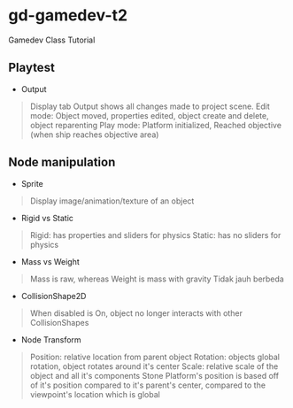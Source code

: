 # gd-gamedev-t2
Gamedev Class Tutorial

## Playtest
- Output
> Display tab Output shows all changes made to project scene. 
> Edit mode: Object moved, properties edited, object create and delete, object reparenting 
> Play mode: Platform initialized, Reached objective (when ship reaches objective area)

## Node manipulation
- Sprite
> Display image/animation/texture of an object

- Rigid vs Static
> Rigid: has properties and sliders for physics
> Static: has no sliders for physics

- Mass vs Weight
> Mass is raw, whereas Weight is mass with gravity
> Tidak jauh berbeda

- CollisionShape2D
> When disabled is On, object no longer interacts with other CollisionShapes

- Node Transform
> Position: relative location from parent object
> Rotation: objects global rotation, object rotates around it's center
> Scale: relative scale of the object and all it's components
> Stone Platform's position is based off of it's position compared to it's parent's center, compared to the viewpoint's location which is global


